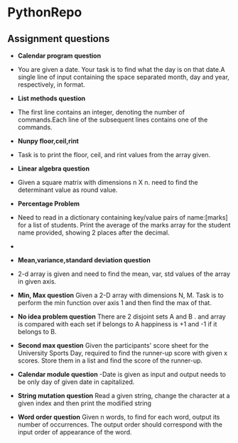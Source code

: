 # PythonRepo

## Assignment questions ##
 
- **Calendar program question**
 
-   You are given a date. Your task is to find what the day is on that date.A single line of input containing the space separated month, day and year, respectively, in format.

- **List methods question**

- The first line contains an integer, denoting the number of commands.Each line of the subsequent lines contains one of the commands.
- **Nunpy floor,ceil,rint**
 
- Task is to print the floor, ceil, and rint values from the array given.
- **Linear algebra question**
 
-  Given a square matrix with dimensions n X n. need to find the determinant value as round value.
  
- **Percentage Problem**
-   Need to read in a dictionary containing key/value pairs of name:[marks] for a list of students. Print the average of the marks array for the student name provided, showing 2 places after the decimal.
-   
- **Mean,variance,standard deviation question**
 
-  2-d array is given and need to find the mean, var, std values of the array in given axis.
  
- **Min, Max question**
  Given a 2-D array with dimensions N, M. Task is to perform the min function over axis 1 and then find the max of that.
- **No idea problem question**
  There are 2 disjoint sets A and B . and array is compared with each set if belongs to A happiness is +1 and -1 if it belongs to B.
- **Second max question**
  Given the participants' score sheet for the University Sports Day, required to find the runner-up score with given x scores. Store them in a list and find the score of the runner-up.
- **Calendar module question**
 -Date is given as input and output needs to be only day of given date in capitalized.

- **String mutation question**
  Read a given string, change the character at a given index and then print the modified string
- **Word order question**
  Given n words, to find for each word, output its number of occurrences. The output order should correspond with the input order of appearance of the word.
